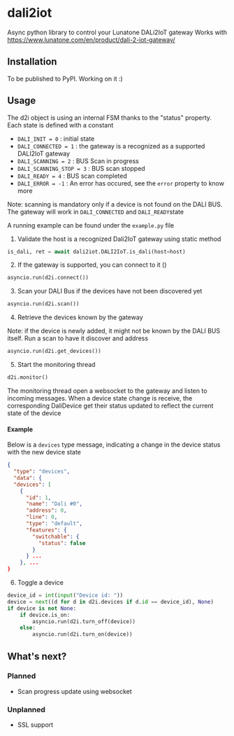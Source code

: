 # dali2iot

Async python library to control your Lunatone DALi2IoT gateway
Works with https://www.lunatone.com/en/product/dali-2-iot-gateway/ 

## Installation

To be published to PyPI. Working on it :)

## Usage

The d2i object is using an internal FSM thanks to the "status" property. Each state is defined with a constant

- `DALI_INIT = 0` : initial state
- `DALI_CONNECTED = 1` : the gateway is a recognized as a supported DALI2IoT gateway
- `DALI_SCANNING = 2` : BUS Scan in progress
- `DALI_SCANNING_STOP = 3` : BUS scan stopped
- `DALI_READY = 4` : BUS scan completed
- `DALI_ERROR = -1` : An error has occured, see the `error` property to know more

Note: scanning is mandatory only if a device is not found on the DALI BUS. The gateway will work in `DALI_CONNECTED` and `DALI_READY`state

A running example can be found under the `example.py` file

1. Validate the host is a recognized Dali2IoT gateway using static method

```python
is_dali, ret = await dali2iot.DALI2IoT.is_dali(host=host)
```

2. If the gateway is supported, you can connect to it ()
````python
asyncio.run(d2i.connect())
````

3. Scan your DALI Bus if the devices have not been discovered yet
```python
asyncio.run(d2i.scan())
```

4. Retrieve the devices known by the gateway

Note: if the device is newly added, it might not be known by the DALI BUS itself. Run a scan to have it discover and address

```python
asyncio.run(d2i.get_devices())
```

5. Start the monitoring thread

```python
d2i.monitor()
```

The monitoring thread open a websocket to the gateway and listen to incoming messages.
When a device state change is receive, the corresponding DaliDevice get their status updated to reflect the current state of the device

#### Example 
Below is a `devices` type message, indicating a change in the device status with the new device state
```json
{
  "type": "devices",
  "data": {
  "devices": [
    {
      "id": 1,
      "name": "Dali #0",
      "address": 0,
      "line": 0,
      "type": "default",
      "features": {
        "switchable": {
          "status": false
        }
      } ...
    }, ...
}
```

6. Toggle a device

```python
device_id = int(input("Device id: "))
device = next((d for d in d2i.devices if d.id == device_id), None)
if device is not None:
    if device.is_on:
        asyncio.run(d2i.turn_off(device))
    else:
        asyncio.run(d2i.turn_on(device))
```

## What's next?

### Planned

- Scan progress update using websocket

### Unplanned

- SSL support